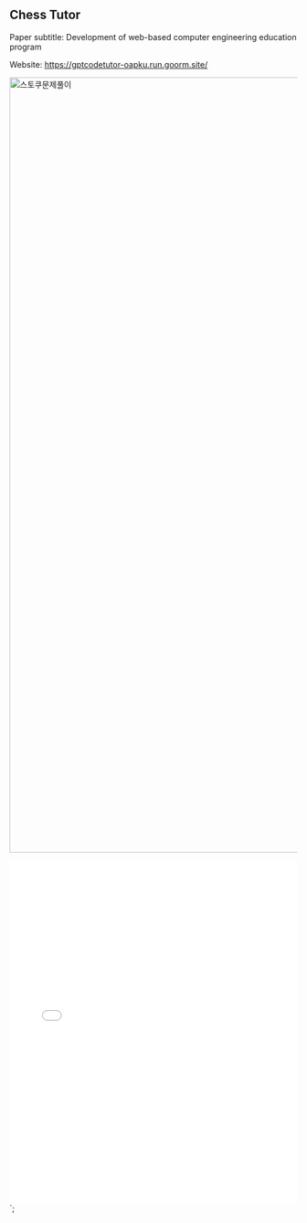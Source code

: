 ## Chess Tutor

Paper subtitle: Development of web-based computer engineering education program

Website: https://gptcodetutor-oapku.run.goorm.site/

<img width="1357" alt="스토쿠문제풀이" src="https://github.com/youngbin03/Chess-Tutor/assets/87307678/b5697a85-3452-4979-b362-fff052ea2db7">

<embed id="python-tutor-embed" type="text/html" frameborder="0" src="[https://pythontutor.com/iframe-embed.html#code=${encodeURIComponent(pythonCodeForTutor)}&cumulative=false&py=java&curInstr=3](https://pythontutor.com/python-compiler.html#code=&cumulative=false&heapPrimitives=nevernest&mode=edit&origin=opt-frontend.js&py=3&rawInputLstJSON=%5B%5D&textReferences=false)https://pythontutor.com/python-compiler.html#code=&cumulative=false&heapPrimitives=nevernest&mode=edit&origin=opt-frontend.js&py=3&rawInputLstJSON=%5B%5D&textReferences=false" style="width: 100%; height: 600px;"></embed>`;

